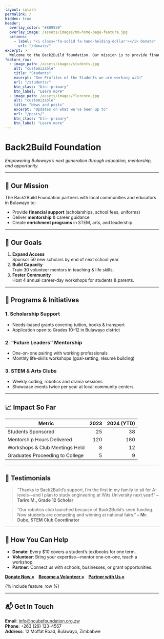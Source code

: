 ```yaml
---
layout: splash
permalink: /
hidden: true
header:
  overlay_color: "#809959"
  overlay_image: /assets/images/mm-home-page-feature.jpg
  actions:
    - label: "<i class='fa-solid fa-hand-holding-dollar'></i> Donate"
      url: "/donate/"
excerpt: >
  Welcome to the Back2Build foundation. Our mission is to provide financial support and mentorship to high school students in Bulawayo.
feature_row:
  - image_path: /assets/images/students.jpg
    alt: "customizable"
    title: "Students"
    excerpt: "See Profiles of the Students we are working with"
    url: "/students/"
    btn_class: "btn--primary"
    btn_label: "Learn more"
  - image_path: /assets/images/florence.jpg
    alt: "customizable"
    title: "News and posts"
    excerpt: "Updates on what we've been up to"
    url: "/posts/"
    btn_class: "btn--primary"
    btn_label: "Learn more" 
---
```


# Back2Build Foundation

*Empowering Bulawayo’s next generation through education, mentorship, and opportunity.*

---

## 🎯 Our Mission

The Back2Build Foundation partners with local communities and educators in Bulawayo to:

- Provide **financial support** (scholarships, school fees, uniforms)
- Deliver **mentorship** & career guidance
- Create **enrichment programs** in STEM, arts, and leadership

---

## 📌 Our Goals

1. **Expand Access**  
   Sponsor 50 new scholars by end of next school year.  
2. **Build Capacity**  
   Train 30 volunteer mentors in teaching & life skills.  
3. **Foster Community**  
   Host 4 annual career-day workshops for students & parents.

---

## 🏫 Programs & Initiatives

### 1. Scholarship Support  
- Needs-based grants covering tuition, books & transport  
- Application open to Grades 10–12 in Bulawayo district  

### 2. “Future Leaders” Mentorship  
- One-on-one pairing with working professionals  
- Monthly life-skills workshops (goal-setting, résumé building)

### 3. STEM & Arts Clubs  
- Weekly coding, robotics and drama sessions  
- Showcase events twice per year at local community centers

---

## 📈 Impact So Far

| Metric                          | 2023 | 2024 (YTD) |
|---------------------------------|-----:|-----------:|
| Students Sponsored              |   25 |         38 |
| Mentorship Hours Delivered      |  120 |        180 |
| Workshops & Club Meetings Held  |    8 |         12 |
| Graduates Proceeding to College |    5 |          9 |

---

## 💬 Testimonials

> “Thanks to Back2Build’s support, I’m the first in my family to sit for A-levels—and I plan to study engineering at Wits University next year!”
> **– Tariro M., Grade 12 Scholar**

> “Our robotics club launched because of Back2Build’s seed funding. Now students are competing and winning at national fairs.”
> **– Mr. Dube, STEM Club Coordinator**

---

## 🙏 How You Can Help

- **Donate**: Every \$10 covers a student’s textbooks for one term.  
- **Volunteer**: Bring your expertise—mentor one-on-one, teach a workshop.  
- **Partner**: Connect us with schools, businesses, or grant opportunities.

[**Donate Now »**](#) [**Become a Volunteer »**](#) [**Partner with Us »**](#)

{% include feature_row %}

---

## 📬 Get In Touch

**Email**: info@ncubefoundation.org.zw  
**Phone**: +263 (29) 123-4567  
**Address**: 12 Moffat Road, Bulawayo, Zimbabwe 




